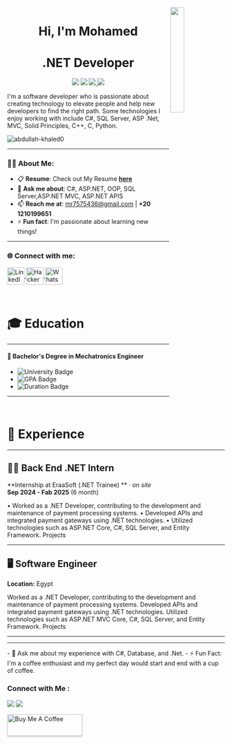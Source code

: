 
  
  <img src="https://github.com/mohamedabusrea/mohamedabusrea/blob/master/profile-img.png" align="right" width="25%"/>



<h1 align="center">Hi, I'm Mohamed</h1>
<h1 align="center">.NET Developer</h1>

<p align="center">
    <a href="mr7575436@gmail.com"><img src="https://img.shields.io/badge/gmail-%23D14836?style=flat&logo=gmail&logoColor=white"></a>
    <a href="https://www.linkedin.com/in/mohamed-reda-331a21313/"><img src="https://img.shields.io/badge/linkedin-%230177B5?style=flat&logo=linkedin&logoColor=white"/></a>
    <a href="https://www.facebook.com/share/1EkRUcuWC2/?mibextid=wwXIfr"><img src="https://img.shields.io/badge/facebook-%231877F2?style=flat&logo=facebook&logoColor=white">
</a>
    <a href="https://www.instagram.com/mohammed.reda14/profilecard/?igsh=M3lqMTVoa253ZXBt"><img src="https://img.shields.io/badge/instagram-%23E4415F?style=flat&logo=instagram&logoColor=white"/></a>
  </p>
  I'm a software developer who is passionate about creating technology to elevate people and help new developers to find the right path. Some technologies I enjoy working with include C#, SQL Server, ASP .Net, MVC, Solid Principles, C++, C, Python.


<p align="left"> 
  <img src="https://komarev.com/ghpvc/?username=abdullah-khaled0&label=Profile%20views&color=0e75b6&style=flat" alt="abdullah-khaled0" /> 
</p>

---

### 👨‍💻 About Me:
- 📋 **Resume**: Check out My Resume [**here**](https://drive.google.com/file/d/1F0cbRR1xIkXyY-ZD0Ode9C57ALmK2haF/view?usp=sharing)  
- 💬 **Ask me about**: C#, ASP.NET, OOP, SQL Server,ASP.NET MVC, ASP.NET APIS 
- 📫 **Reach me at**: [mr7575436@gmail.com](mr7575436@gmail.com) | **+20 1210199651**  
- ⚡ **Fun fact**: I'm passionate about learning new things!  


---

<h3 align="left">🌐 Connect with me:</h3>
<p align="left">
  <a href="https://www.linkedin.com/in/mohamed-reda-331a21313?utm_source=share&utm_campaign=share_via&utm_content=profile&utm_medium=ios_app" target="_blank">
    <img align="center" src="https://raw.githubusercontent.com/rahuldkjain/github-profile-readme-generator/master/src/images/icons/Social/linked-in-alt.svg" alt="LinkedIn - Abdullah Khaled" height="40" width="40" />
  </a>
  
  <a href="https://www.hackerrank.com/profile/mr7575436" target="_blank">
    <img align="center" src="https://raw.githubusercontent.com/rahuldkjain/github-profile-readme-generator/master/src/images/icons/Social/hackerrank.svg" alt="HackerRank - Abdullah Khaled" height="40" width="40" />
</a>

  </a>
  <a href="https://wa.me/+201210199651" target="_blank">
    <img align="center" src="https://upload.wikimedia.org/wikipedia/commons/6/6b/WhatsApp.svg" alt="WhatsApp - Abdullah Khaled" height="40" width="40" />
  </a>
</p>


<br>

# 🎓 Education

---

#### 🏫 **Bachelor's Degree in Mechatronics Engineer**

- ![University Badge](https://img.shields.io/badge/Menofia_University-0055A4?style=flat&logo=university&logoColor=white)
- ![GPA Badge](https://img.shields.io/badge/GPA-2.4/4.0-brightgreen)
- ![Duration Badge](https://img.shields.io/badge/Duration-October%202019%20–%20Jan%202025-yellow)

---

<br>

# 💼 Experience

---

## 🧑‍💻 Back End .NET Intern  
**Internship at EraaSoft (.NET Trainee) ** · *on site*  
**Sep 2024 - Fab 2025** (6 month)  


•	Worked as a .NET Developer, contributing to the development and maintenance of payment processing systems.
•	Developed APIs and integrated payment gateways using .NET technologies.
•	Utilized technologies such as ASP.NET Core, C#, SQL Server, and Entity Framework. Projects 


---

## 🖥️ Software Engineer   
**Location:** Egypt  

Worked as a .NET Developer, contributing to the development and maintenance of payment processing systems.
Developed APIs and integrated payment gateways using .NET technologies.
Utilized technologies such as ASP.NET MVC Core, C#, SQL Server, and Entity Framework. Projects




---






---


  




</div>
- 💬 Ask me about my experience with C#, Database, and .Net.
- ⚡ Fun Fact: I'm a coffee enthusiast and my perfect day would start and end with a cup of coffee.



### Connect with Me :

<a href="https://www.linkedin.com/in/mohamed-reda-331a21313/" target="_blank"><img src="https://img.shields.io/badge/-Mohamed%20Reda-0077B5?style=for-the-badge&logo=Linkedin&logoColor=white"/></a>
<a href="http://t.me/@mohamedreda75" target="_blank"><img src="https://img.shields.io/badge/-Mohamed%20Reda-0077B5?style=for-the-badge&logo=Telegram&logoColor=white"/></a>

<a href="https://www.buymeacoffee.com/Mohamed-Reda" target="_blank"><img src="https://cdn.buymeacoffee.com/buttons/v2/lato-orange.png" alt="Buy Me A Coffee" style="height: 50px !important;width: 174px !important;box-shadow: 0px 3px 2px 0px rgba(190, 190, 190, 0.5) !important;-webkit-box-shadow: 0px 3px 2px 0px rgba(190, 190, 190, 0.5) !important;" ></a>






